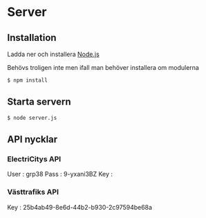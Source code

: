 # Server

## Installation  

Ladda ner och installera  [Node.js](https://nodejs.org/en/)

Behövs troligen inte men ifall man behöver installera om modulerna
```bash
$ npm install 
```


## Starta servern

```bash
$ node server.js
```

## API nycklar

### ElectriCitys API
  User : grp38
  Pass : 9-yxani3BZ
  Key  : 

### Västtrafiks API
  Key : 25b4ab49-8e6d-44b2-b930-2c97594be68a